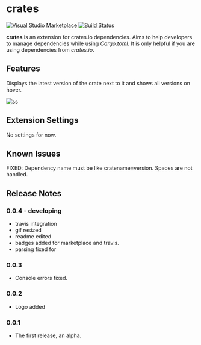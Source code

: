 # crates

[![Visual Studio Marketplace](https://img.shields.io/vscode-marketplace/v/serayuzgur.crates.svg)](https://github.com/serayuzgur/crates)
[![Build Status](https://travis-ci.org/serayuzgur/crates.svg?branch=master)](https://travis-ci.org/serayuzgur/crates)

**crates** is an extension for crates.io dependencies. Aims to help developers to manage dependencies while using _Cargo.toml_. It is only helpful if you are using dependencies from _crates.io_.

## Features

Displays the latest version of the crate next to it and shows all versions on hover.

![ss](https://github.com/serayuzgur/crates/raw/master/feature.gif)

## Extension Settings

No settings for now.

## Known Issues

FIXED: Dependency name must be like cratename=version. Spaces are not handled.

## Release Notes

### 0.0.4 - developing

* travis integration
* gif resized
* readme edited
* badges added for marketplace and travis.
* parsing fixed for 

### 0.0.3

* Console errors fixed.

### 0.0.2

* Logo added

### 0.0.1

* The first release, an alpha.
